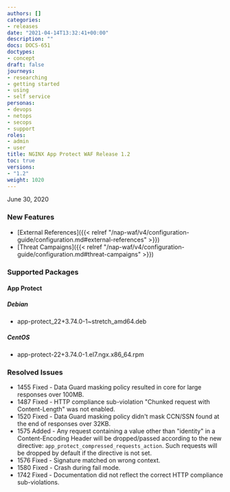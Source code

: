 ```yaml
---
authors: []
categories:
- releases
date: "2021-04-14T13:32:41+00:00"
description: ""
docs: DOCS-651
doctypes:
- concept
draft: false
journeys:
- researching
- getting started
- using
- self service
personas:
- devops
- netops
- secops
- support
roles:
- admin
- user
title: NGINX App Protect WAF Release 1.2
toc: true
versions:
- "1.2"
weight: 1020
---
```


June 30, 2020

### New Features

- [External References]({{< relref "/nap-waf/v4/configuration-guide/configuration.md#external-references" >}})
- [Threat Campaigns]({{< relref "/nap-waf/v4/configuration-guide/configuration.md#threat-campaigns" >}})


### Supported Packages

#### App Protect

##### Debian

- app-protect_22+3.74.0-1~stretch_amd64.deb

##### CentOS

- app-protect-22+3.74.0-1.el7.ngx.x86_64.rpm


### Resolved Issues

- 1455 Fixed - Data Guard masking policy resulted in core for large responses over 100MB.
- 1487 Fixed - HTTP compliance sub-violation "Chunked request with Content-Length" was not enabled.
- 1520 Fixed - Data Guard masking policy didn't mask CCN/SSN found at the end of responses over 32KB.
- 1575 Added - Any request containing a value other than "identity" in a Content-Encoding Header will be dropped/passed according to the new directive: `app_protect_compressed_requests_action`. Such requests will be dropped by default if the directive is not set.
- 1576 Fixed - Signature matched on wrong context.
- 1580 Fixed - Crash during fail mode.
- 1742 Fixed - Documentation did not reflect the correct HTTP compliance sub-violations.

